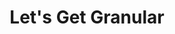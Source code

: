 ---
layout: article
title: Let's Get Granular
description: An interactive visualisation of Venmo networks.
year: 2020
tags: [code, data]
image: /assets/img/letsgetgranular/letsgetgranular.jpg
image-alt: A web of nodes and links between names in a network, with a graph on the side showing a breakdown of the transactions between two people.
platforms: [[https://letsgetgranular.surge.sh, Website], [https://medium.com/@bookwormgirl910/lets-get-granular-a-venmo-intervention-a57872806ae6, Write-up], [https://github.com/whykatherine/letsgetgranular, GitHub]]
---